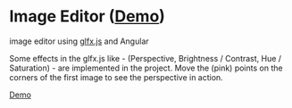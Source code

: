 # Image Editor ([Demo](https://chrisjollydj.github.io/image-editor/))

image editor using [glfx.js](https://evanw.github.io/glfx.js) and Angular

Some effects in the glfx.js like - (Perspective, Brightness / Contrast, Hue / Saturation) -  are implemented in the project. Move the (pink) points on the corners of the first image to see the perspective in action.


[Demo](https://chrisjollydj.github.io/image-editor/)
